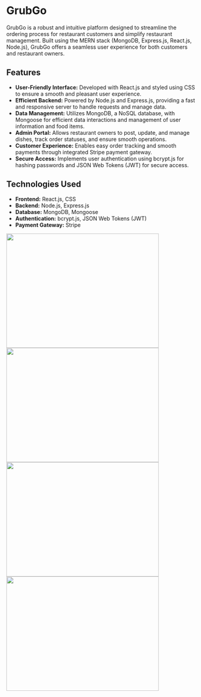 # GrubGo

GrubGo is a robust and intuitive platform designed to streamline the ordering process for restaurant customers and simplify restaurant management. Built using the MERN stack (MongoDB, Express.js, React.js, Node.js), GrubGo offers a seamless user experience for both customers and restaurant owners.

## Features

- **User-Friendly Interface:** Developed with React.js and styled using CSS to ensure a smooth and pleasant user experience.
- **Efficient Backend:** Powered by Node.js and Express.js, providing a fast and responsive server to handle requests and manage data.
- **Data Management:** Utilizes MongoDB, a NoSQL database, with Mongoose for efficient data interactions and management of user information and food items.
- **Admin Portal:** Allows restaurant owners to post, update, and manage dishes, track order statuses, and ensure smooth operations.
- **Customer Experience:** Enables easy order tracking and smooth payments through integrated Stripe payment gateway.
- **Secure Access:** Implements user authentication using bcrypt.js for hashing passwords and JSON Web Tokens (JWT) for secure access.

## Technologies Used

- **Frontend:** React.js, CSS
- **Backend:** Node.js, Express.js
- **Database:** MongoDB, Mongoose
- **Authentication:** bcrypt.js, JSON Web Tokens (JWT)
- **Payment Gateway:** Stripe
<img width= 400 height=300 src='https://github.com/user-attachments/assets/356876f1-cafa-43ba-b045-e71e7bef7425'>
<img width= 400 height=300 src='https://github.com/user-attachments/assets/bc96d9d0-50b1-4979-9a8c-8224b3f40e36'>
<img width= 400 height=300 src='https://github.com/user-attachments/assets/f993b5af-5da4-4339-9081-1d25fa064e37'>
<img width= 400 height=300 src='https://github.com/user-attachments/assets/841b6b6c-4789-429c-b7dc-10ced07a76e5'>

